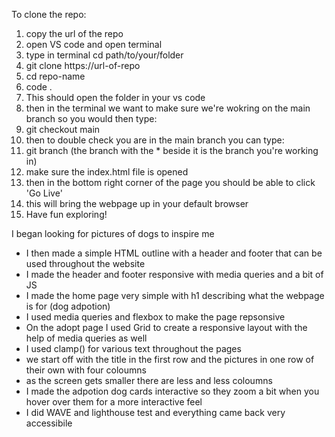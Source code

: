 To clone the repo:
1. copy the url of the repo
2. open VS code and open terminal
3. type in terminal cd path/to/your/folder
4. git clone https://url-of-repo
5. cd repo-name
6. code .
7. This should open the folder in your vs code
8. then in the terminal we want to make sure we're wokring on the main branch so you would then type:
9. git checkout main
10. then to double check you are in the main branch you can type:
11. git branch (the branch with the * beside it is the branch you're working in)
12. make sure the index.html file is opened
13. then in the bottom right corner of the page you should be able to click 'Go Live'
14. this will bring the webpage up in your default browser
15. Have fun exploring!

I began looking for pictures of dogs to inspire me
- I then made a simple HTML outline with a header and footer that can be used throughout the website
- I made the header and footer responsive with media queries and a bit of JS
- I made the home page very simple with h1 describing what the webpage is for (dog adpotion)
- I used media queries and flexbox to make the page repsonsive
- On the adopt page I used Grid to create a responsive layout with the help of media queries as well
- I used clamp() for various text throughout the pages
- we start off with the title in the first row and the pictures in one row of their own with four coloumns
- as the screen gets smaller there are less and less coloumns
- I made the adpotion dog cards interactive so they zoom a bit when you hover over them for a more interactive feel
- I did WAVE and lighthouse test and everything came back very accessibile 


